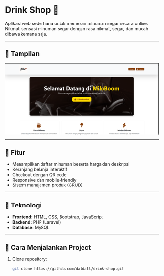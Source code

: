 # Drink Shop 🍹

Aplikasi web sederhana untuk memesan minuman segar secara online.  
Nikmati sensasi minuman segar dengan rasa nikmat, segar, dan mudah dibawa kemana saja.

---

## 🔹 Tampilan
![Screenshot Drink Shop](public/storage/rmd.png)

---

## 🔹 Fitur
- Menampilkan daftar minuman beserta harga dan deskripsi
- Keranjang belanja interaktif
- Checkout dengan QR code
- Responsive dan mobile-friendly
- Sistem manajemen produk (CRUD)

---

## 🔹 Teknologi
- **Frontend:** HTML, CSS, Bootstrap, JavaScript
- **Backend:** PHP (Laravel)
- **Database:** MySQL

---

## 🔹 Cara Menjalankan Project
1. Clone repository:
   ```bash
   git clone https://github.com/daldall/drink-shop.git
